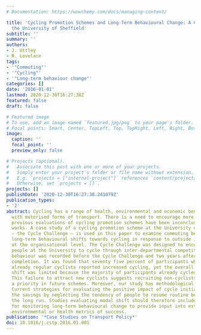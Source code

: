 ```yaml
---
# Documentation: https://wowchemy.com/docs/managing-content/

title: 'Cycling Promotion Schemes and Long-Term Behavioural Change: A Case Study from
  the University of Sheffield'
subtitle: ''
summary: ''
authors:
- J. Uttley
- R. Lovelace
tags:
- '"Commuting"'
- '"Cycling"'
- '"Long-term behaviour change"'
categories: []
date: '2016-01-01'
lastmod: 2020-12-30T16:27:38Z
featured: false
draft: false

# Featured image
# To use, add an image named `featured.jpg/png` to your page's folder.
# Focal points: Smart, Center, TopLeft, Top, TopRight, Left, Right, BottomLeft, Bottom, BottomRight.
image:
  caption: ''
  focal_point: ''
  preview_only: false

# Projects (optional).
#   Associate this post with one or more of your projects.
#   Simply enter your project's folder or file name without extension.
#   E.g. `projects = ["internal-project"]` references `content/project/deep-learning/index.md`.
#   Otherwise, set `projects = []`.
projects: []
publishDate: '2020-12-30T16:27:38.241079Z'
publication_types:
- '2'
abstract: Cycling has a range of health, environmental and economic benefits compared
  with motorised forms of transport. There is a need to encourage more cycling, yet
  previous evaluations of cycling promotion schemes have been inconclusive about what
  works. A case study of a cycling promotion scheme at the University of Sheffield
  – the Cycle Challenge – is used in this paper to examine commuting behaviour and
  long-term behavioural shifts towards cycling in response to outside intervention
  at the organisational level. The Cycle Challenge was designed to encourage more
  people at the University to cycle through inter-departmental competition. Cycling
  behaviour was recorded before the Cycle Challenge and two years after the scheme's
  completion. It was found that seventy five percent of participants who were not
  already regular cyclists reported increased cycling, yet the overall impact of this
  shift was limited because the majority of participants already cycled regularly.
  This failure to attract new cyclists suggests recruiting non-cyclists should be
  a priority in future schemes. Moreover, our study has methodological implications.
  Current strategies for evaluating the positive impact of cycle initiatives may overestimate
  the savings by neglecting the tendency of people to resume routine behaviour in
  the long run. Studies evaluating modal shift should therefore include provision
  for monitoring long-term behavioural change to provide input into estimated economic,
  environmental or health metrics of success.
publication: '*Case Studies on Transport Policy*'
doi: 10.1016/j.cstp.2016.01.001
---
```

